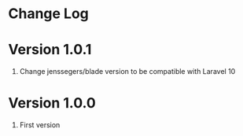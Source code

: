 # Change Log

# Version 1.0.1

1. Change jenssegers/blade version to be compatible with Laravel 10

# Version 1.0.0

1. First version
